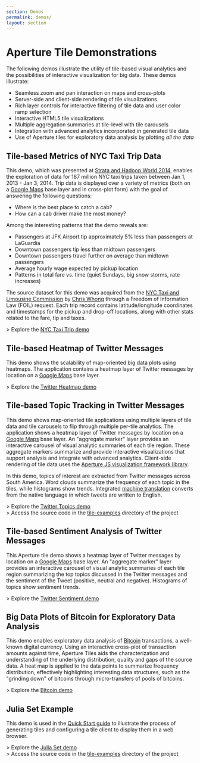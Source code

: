 ```yaml
---
section: Demos
permalink: demos/
layout: section
---
```


Aperture Tile Demonstrations
============================

The following demos illustrate the utility of tile-based visual analytics and the possibilities of interactive visualization for big data. These demos illustrate:

-   Seamless zoom and pan interaction on maps and cross-plots
-   Server-side and client-side rendering of tile visualizations
-   Rich layer controls for interactive filtering of tile data and user color ramp selection
-   Interactive HTML5 tile visualizations
-   Multiple aggregation summaries at tile-level with tile carousels
-   Integration with advanced analytics incorporated in generated tile data
-   Use of Aperture tiles for exploratory data analysis by plotting *all the data*

Tile-based Metrics of NYC Taxi Trip Data
---------------------------------------

This demo, which was presented at [Strata and Hadoop World 2014](http://strataconf.com/stratany2014), enables the exploration of data for 187 million NYC taxi trips taken between Jan 1, 2013 - Jan 3, 2014. 
Trip data is displayed over a variety of metrics (both on a [Google Maps](https://maps.google.com) base layer and in cross-plot form) with the goal of answering the following questions:

- Where is the best place to catch a cab?
- How can a cab driver make the most money?

Among the interesting patterns that the demo reveals are:

- Passengers at JFK Airport tip approximately 5% less than passengers at LaGuardia
- Downtown passengers tip less than midtown passengers
- Downtown passengers travel further on average than midtown passengers
- Average hourly wage expected by pickup location
- Patterns in total fare vs. time (quiet Sundays, big snow storms, rate increases)

The source dataset for this demo was acquired from the [NYC Taxi and Limousine Commission](http://www.nyc.gov/html/tlc/html/home/home.shtml) by [Chris Whong](http://chriswhong.com/open-data/foil_nyc_taxi/) through a Freedom of Information Law (FOIL) request. Each trip record contains latitude/longitude coordinates and timestamps for the pickup and drop-off locations, along with other stats related to the fare, tip and taxes.

&gt; Explore the [NYC Taxi Trip demo](http://aperturetiles.com/nyc-taxi/?map=6&baselayer=0)

Tile-based Heatmap of Twitter Messages
--------------------------------------

This demo shows the scalability of map-oriented big data plots using heatmaps. The application contains a heatmap layer of Twitter messages by location on a [Google Maps](https://maps.google.com) base layer.

&gt; Explore the [Twitter Heatmap demo](https://aperturetiles.com/twitter-heatmap/)

Tile-based Topic Tracking in Twitter Messages
---------------------------------------------

This demo shows map-oriented tile applications using multiple layers of tile data and tile carousels to flip through multiple per-tile analytics. The application shows a heatmap layer of Twitter messages by location on a [Google Maps](https://maps.google.com) base layer. An "aggregate marker" layer provides an interactive carousel of visual analytic summaries of each tile region. These aggregate markers summarize and provide interactive visualizations that support analysis and integrate with advanced analytics. Client-side rendering of tile data uses the [Aperture JS visualization framework library](http://aperturejs.com/).  

In this demo, topics of interest are extracted from Twitter messages across South America.  Word clouds summarize the frequency of each topic in the tiles, while histograms show trends.  Integrated [machine translation](https://translate.google.com/) converts from the native language in which tweets are written to English.

&gt; Explore the [Twitter Topics demo](https://aperturetiles.com/twitter-topics/)
<br>&gt; Access the source code in the [tile-examples](https://github.com/oculusinfo/aperture-tiles/tree/master/tile-examples) directory of the project

Tile-based Sentiment Analysis of Twitter Messages
-------------------------------------------------

This Aperture tile demo shows a heatmap layer of Twitter messages by location on a [Google Maps](https://maps.google.com) base layer. An "aggregate marker" layer provides an interactive carousel of visual analytic summaries of each tile region summarizing the top topics discussed in the Twitter messages and the sentiment of the Tweet (positive, neutral and negative). Histograms of topics show sentiment trends.

&gt; Explore the [Twitter Sentiment demo](https://aperturetiles.com/twitter-sentiment/)

Big Data Plots of Bitcoin for Exploratory Data Analysis
-------------------------------------------------------

This demo enables exploratory data analysis of [Bitcoin](http://bitcoin.org/) transactions, a well-known digital currency. Using an interactive cross-plot of transaction amounts against time, Aperture Tiles aids the characterization and understanding of the underlying distribution, quality and gaps of the source data. 
A heat map is applied to the data points to summarize frequency distribution, effectively highlighting interesting data structures, such as the "grinding down" of bitcoins through micro-transfers of pools of bitcoins.

&gt; Explore the [Bitcoin demo](https://aperturetiles.com/bitcoin-demo/)

Julia Set Example
-----------------

This demo is used in the [Quick Start guide](../docs/development/quickstart/) to illustrate the process of generating tiles and configuring a tile client to display them in a web browser. 

&gt; Explore the [Julia Set demo](https://aperturetiles.com/julia-demo/)
<br>&gt; Access the source code in the [tile-examples](https://github.com/oculusinfo/aperture-tiles/tree/master/tile-examples) directory of the project